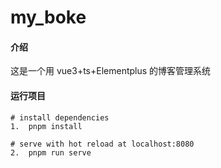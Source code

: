 # my_boke

#### 介绍
这是一个用 vue3+ts+Elementplus 的博客管理系统

#### 运行项目

```
# install dependencies
1.  pnpm install

# serve with hot reload at localhost:8080
2.  pnpm run serve
```

